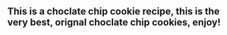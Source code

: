<h2>This is a choclate chip cookie recipe, this is the very best, orignal choclate chip cookies, enjoy!<h2>